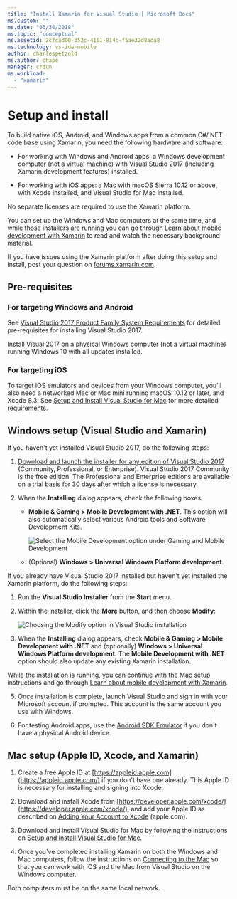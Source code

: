 ```yaml
---
title: "Install Xamarin for Visual Studio | Microsoft Docs"
ms.custom: ""
ms.date: "03/30/2018"
ms.topic: "conceptual"
ms.assetid: 2cfcad00-352c-4161-814c-f5ae32d8ada8
ms.technology: vs-ide-mobile
author: charlespetzold
ms.author: chape
manager: crdun
ms.workload:
  - "xamarin"
---
```


# Setup and install

To build native iOS, Android, and Windows apps from a common C#/.NET code base using Xamarin, you need the following hardware and software:

-   For working with Windows and Android apps: a Windows development computer (not a virtual machine) with Visual Studio 2017 (including Xamarin development features) installed.  

-   For working with iOS apps: a Mac with macOS Sierra 10.12 or above, with Xcode installed, and Visual Studio for Mac installed.

No separate licenses are required to use the Xamarin platform.
 
You can set up the Windows and Mac computers at the same time, and while those installers are running you can go through [Learn about mobile development with Xamarin](../cross-platform/learn-about-mobile-development-with-xamarin.md) to read and watch the necessary background material.

If you have issues using the Xamarin platform after doing this setup and install, post your question on [forums.xamarin.com](http://forums.xamarin.com/).

<a name="prereq" /> 

## Pre-requisites

###  For targeting Windows and Android

See [Visual Studio 2017 Product Family System Requirements](https://www.visualstudio.com/productinfo/vs2017-system-requirements-vs) for detailed pre-requisites for installing Visual Studio 2017.

Install Visual 2017 on a physical Windows computer (not a virtual machine) running Windows 10 with all updates installed. 

### For targeting iOS

To target iOS emulators and devices from your Windows computer, you'll also need a networked Mac or Mac mini running macOS 10.12 or later, and Xcode 8.3. See [Setup and Install Visual Studio for Mac](/visualstudio/mac/installation.md) for more detailed requirements.

<a name="windows" /> 

##  Windows setup (Visual Studio and Xamarin)

If you haven't yet installed Visual Studio 2017, do the following steps:

1.  [Download and launch the installer for any edition of Visual Studio 2017](https://www.visualstudio.com/downloads/) (Community, Professional, or Enterprise). Visual Studio 2017 Community is the free edition. The Professional and Enterprise editions are available on a trial basis for 30 days after which a license is necessary.

2.  When the **Installing** dialog appears, check the following boxes:    

    - **Mobile & Gaming > Mobile Development with .NET**. This option will also automatically select various Android tools and Software Development Kits. 

        ![Select the Mobile Development option under Gaming and Mobile Development](../cross-platform/media/cross-plat-xamarin-setup-2a.png "Cross-Plat Xamarin Setup 2")

    - (Optional) **Windows > Universal Windows Platform development**. 

If you already have Visual Studio 2017 installed but haven't yet installed the Xamarin platform, do the following steps:

1. Run the **Visual Studio Installer** from the **Start** menu.

2.  Within the installer, click the **More** button, and then choose **Modify**:

    ![Choosing the Modify option in Visual Studio installation](../cross-platform/media/cross-plat-xamarin-setup-1a.png "Cross-Plat Xamarin Setup 1")

3.  When the **Installing** dialog appears, check **Mobile & Gaming > Mobile Development with .NET** and (optionally) **Windows > Universal Windows Platform development**. The **Mobile Development with .NET** option should also update any existing Xamarin installation.

While the installation is running, you can continue with the Mac setup instructions and go through [Learn about mobile development with Xamarin](../cross-platform/learn-about-mobile-development-with-xamarin.md).

5.  Once installation is complete, launch Visual Studio and sign in with your Microsoft account if prompted. This account is the same account you use with Windows.

6.  For testing Android apps, use the [Android SDK Emulator](/xamarin/android/get-started/installation/android-emulator/) if you don't have a physical Android device. 

<a name="mac" />

##  Mac setup (Apple ID, Xcode, and Xamarin)

1.  Create a free Apple ID at [https://appleid.apple.com](https://appleid.apple.com/) if you don't have one already. This Apple ID is necessary for installing and signing into Xcode.

2.  Download and install Xcode from [https://developer.apple.com/xcode/](https://developer.apple.com/xcode/), and add your Apple ID as described on [Adding Your Account to Xcode](https://developer.apple.com/library/content/documentation/IDEs/Conceptual/AppStoreDistributionTutorial/AddingYourAccounttoXcode/AddingYourAccounttoXcode.html#//apple_ref/doc/uid/TP40013839-CH40-SW1) (apple.com).

3.  Download and install Visual Studio for Mac by following the instructions on [Setup and Install Visual Studio for Mac](/visualstudio/mac/installation).

4.  Once you've completed installing Xamarin on both the Windows and Mac computers, follow the instructions on [Connecting to the Mac](/xamarin/ios/get-started/installation/windows/connecting-to-mac/) so that you can work with iOS and the Mac from Visual Studio on the Windows computer.

Both computers must be on the same local network.
